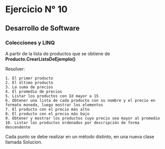 # Ejercicio N° 10
## Desarrollo de Software
### Colecciones y LINQ

A partir de la lista de productos que se obtiene de __Producto.CrearListaDeEjemplo()__

Resolver:

	1. El primer producto 
	2. El último producto
	3. La suma de precios
	4. El promedio de precios
	5. Listar los productos con Id mayor a 15
	6. Obtener una lista de cada producto con su nombre y el precio en formato moneda, luego mostrar los elementos
	7. El producto con el precio más alto
	8. El producto con el precio más bajo
	9. Obtener y mostrar los productos cuyo precio sea mayor al promedio
	10. Listar los productos ordenados por descripción de forma descendente

Cada punto se debe realizar en un método distinto, en una nueva clase llamada Solucion.
